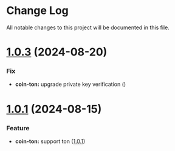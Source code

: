 
# Change Log

All notable changes to this project will be documented in this file.


# [1.0.3](https://github.com/okx/js-wallet-sdk) (2024-08-20)

### Fix

- **coin-ton:** upgrade private key verification ([](https://github.com/okx/js-wallet-sdk))


# [1.0.1](https://github.com/okx/js-wallet-sdk) (2024-08-15)

### Feature

- **coin-ton:** support ton ([1.0.1](https://github.com/okx/js-wallet-sdk))
